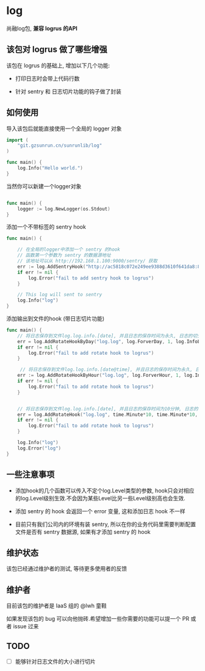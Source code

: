 # log

尚融log包, **兼容 logrus 的API**

## 该包对 logrus 做了哪些增强

该包在 logrus 的基础上, 增加以下几个功能:

- 打印日志时会带上代码行数

- 针对 sentry 和 日志切片功能的钩子做了封装



## 如何使用

导入该包后就能直接使用一个全局的 logger 对象

```go
import (
    "git.gzsunrun.cn/sunrunlib/log"
)

func main() {
    log.Info("Hello world.")
}
```

当然你可以新建一个logger对象

```go

func main() {
    logger := log.NewLogger(os.Stdout)
}

```

添加一个不带标签的 sentry hook

```go
func main() {

    // 在全局的logger中添加一个 sentry 的hook
    // 函数第一个参数为 sentry 的数据源地址
    // 该地址可以从 http://192.168.1.100:9000/sentry/ 获取
    err := log.AddSentryHook("http://ac5818c072e249ee9388d3610f641da8:815c23ee6cff4bc49b2b83db37144c98@192.168.1.100:9000/4", log.InfoLevel,log.ErrorLevel)
    if err != nil {
        log.Error("fail to add sentry hook to logrus")
    }

    // This log will sent to sentry
    log.Info("log")
}
```


添加输出到文件的hook (带日志切片功能)

```go
func main() {
    // 将日志保存到文件log.log.info.[date], 并且日志的保存时间为永久, 日志的切分频率为1天, 触发的日志级别为 Info 和 Error
	err = log.AddRotateHookByDay("log.log", log.ForverDay, 1, log.InfoLevel, log.ErrorLevel)
    if err != nil {
        log.Error("fail to add rotate hook to logrus")
    }

     // 将日志保存到文件log.log.info.[date@time], 并且日志的保存时间为永久, 日志的切分频率为1小时, 触发的日志级别为 Info 和 Error
    err := log.AddRotateHookByHour("log.log", log.ForverHour, 1, log.InfoLevel, log.ErrorLevel)
    if err != nil {
        log.Error("fail to add rotate hook to logrus")
    }


    // 将日志保存到文件log.log.info.[date], 并且日志的保存时间为10分钟, 日志的切分频率为10分钟, 日志文件的命名格式为 "%Y-%m-%d@%H:%M" 触发的日志级别为 Info 和 Error
    err = log.AddRotateHook("log.log", time.Minute*10, time.Minute*10, "%Y-%m-%d@%H:%M", log.InfoLevel, log.ErrorLevel)
	if err != nil {
		log.Error("fail to add rotate hook to logrus")
	}

    log.Info("log")
    log.Error("log")
}
```

## 一些注意事项

- 添加hook的几个函数可以传入不定个log.Level类型的参数, hook只会对相应的log.Level级别生效.不会因为某些Level比另一些Level级别高也会生效.

- 添加 sentry 的 hook 会返回一个 error 变量, 这和添加日志 hook 不一样

- 目前只有我们公司内的环境有装 sentry, 所以在你的业务代码里需要判断配置文件是否有 sentry 数据源, 如果有才添加 sentry 的 hook


## 维护状态

该包已经通过维护者的测试, 等待更多使用者的反馈


## 维护者 

目前该包的维护者是 IaaS 组的 @lwh 童鞋

如果发现该包的 bug 可以向他抛砖.希望增加一些你需要的功能可以提一个 PR 或者 issue 过来 

## TODO

- [ ] 能够针对日志文件的大小进行切片